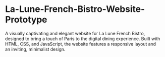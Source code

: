 # La-Lune-French-Bistro-Website-Prototype
A visually captivating and elegant website for La Lune French Bistro, designed to bring a touch of Paris to the digital dining experience. Built with HTML, CSS, and JavaScript, the website features a responsive layout and an inviting, minimalist design.
